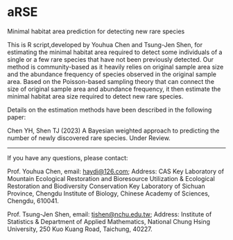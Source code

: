 # aRSE
Minimal habitat area prediction for detecting new rare species



This is R script,developed by Youhua Chen and Tsung-Jen Shen, for estimating the minimal habitat area required to detect some individuals of a single or a few rare species that have not been previously detected.
Our method is community-based as it heavily relies on original sample area size and the abundance frequency of species observed in the original sample area. 
Based on the Poisson-based sampling theory that can connect the size of original sample area and abundance frequency, it then estimate the minimal habitat area size required to detect
new rare species. 

Details on the estimation methods have been described in the following paper:

Chen YH, Shen TJ (2023) A Bayesian weighted approach to predicting the number of newly discovered rare species. Under Review.


-------------------------------------------------------------------------------


If you have any questions, please contact:


Prof. Youhua Chen, email: haydi@126.com;
Address: CAS Key Laboratory of Mountain Ecological Restoration and Bioresource Utilization & Ecological Restoration and Biodiversity Conservation Key Laboratory of Sichuan Province, Chengdu Institute of Biology, Chinese Academy of Sciences, Chengdu, 610041.


Prof. Tsung-Jen Shen, email: tjshen@nchu.edu.tw;
Address: Institute of Statistics & Department of Applied Mathematics, National Chung Hsing University, 250 Kuo Kuang Road, Taichung, 40227.
